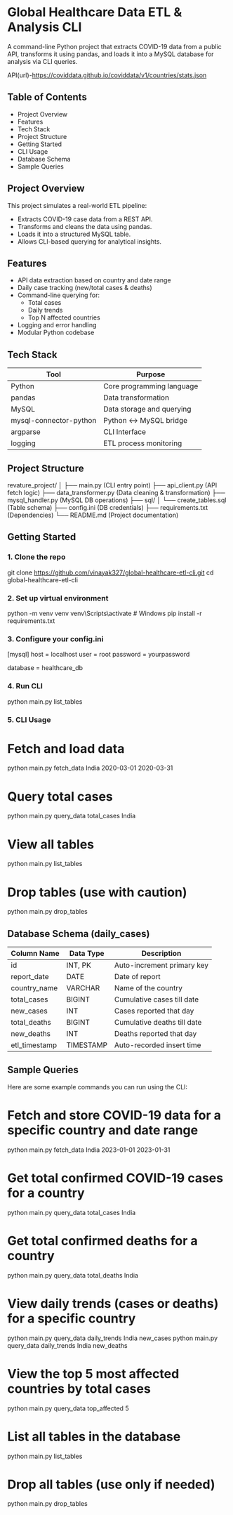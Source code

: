 # Global Healthcare Data ETL & Analysis CLI

A command-line Python project that extracts COVID-19 data from a public API, transforms it using pandas, and loads it into a MySQL database for analysis via CLI queries.

API(url)-https://coviddata.github.io/coviddata/v1/countries/stats.json

## Table of Contents

- Project Overview
- Features
- Tech Stack
- Project Structure
- Getting Started
- CLI Usage
- Database Schema
- Sample Queries

## Project Overview

This project simulates a real-world ETL pipeline:
- Extracts COVID-19 case data from a REST API.
- Transforms and cleans the data using pandas.
- Loads it into a structured MySQL table.
- Allows CLI-based querying for analytical insights.

## Features

- API data extraction based on country and date range
- Daily case tracking (new/total cases & deaths)
- Command-line querying for:
  - Total cases
  - Daily trends
  - Top N affected countries
- Logging and error handling
- Modular Python codebase

## Tech Stack

| Tool         | Purpose                          |
|--------------|----------------------------------|
| Python       | Core programming language        |
| pandas       | Data transformation              |
| MySQL        | Data storage and querying        |
| mysql-connector-python | Python ↔ MySQL bridge |
| argparse     | CLI Interface                    |
| logging      | ETL process monitoring           |


## Project Structure

revature_project/
│
├── main.py (CLI entry point)
├── api_client.py (API fetch logic)
├── data_transformer.py (Data cleaning & transformation)
├── mysql_handler.py (MySQL DB operations)
├── sql/
│ └── create_tables.sql (Table schema)
├── config.ini (DB credentials)
├── requirements.txt (Dependencies)
└── README.md (Project documentation)

## Getting Started

### 1. Clone the repo

git clone https://github.com/vinayak327/global-healthcare-etl-cli.git
cd global-healthcare-etl-cli

### 2. Set up virtual environment

python -m venv venv
venv\Scripts\activate   # Windows
pip install -r requirements.txt

### 3. Configure your config.ini

[mysql]
host = localhost
user = root
password = yourpassword

database = healthcare_db

### 4. Run CLI

python main.py list_tables

### 5. CLI Usage

# Fetch and load data
python main.py fetch_data India 2020-03-01 2020-03-31

# Query total cases
python main.py query_data total_cases India

# View all tables
python main.py list_tables

# Drop tables (use with caution)
python main.py drop_tables

## Database Schema (daily_cases)

| Column Name   | Data Type   | Description                  |
|---------------|-------------|------------------------------|
| id            | INT, PK     | Auto-increment primary key   |
| report_date   | DATE        | Date of report               |
| country_name  | VARCHAR     | Name of the country          |
| total_cases   | BIGINT      | Cumulative cases till date   |
| new_cases     | INT         | Cases reported that day      |
| total_deaths  | BIGINT      | Cumulative deaths till date  |
| new_deaths    | INT         | Deaths reported that day     |
| etl_timestamp | TIMESTAMP   | Auto-recorded insert time    |


## Sample Queries

Here are some example commands you can run using the CLI:

# Fetch and store COVID-19 data for a specific country and date range
python main.py fetch_data India 2023-01-01 2023-01-31

# Get total confirmed COVID-19 cases for a country
python main.py query_data total_cases India

# Get total confirmed deaths for a country
python main.py query_data total_deaths India

# View daily trends (cases or deaths) for a specific country
python main.py query_data daily_trends India new_cases
python main.py query_data daily_trends India new_deaths

# View the top 5 most affected countries by total cases
python main.py query_data top_affected 5

# List all tables in the database
python main.py list_tables

# Drop all tables (use only if needed)
python main.py drop_tables





